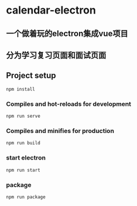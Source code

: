 # calendar-electron

## 一个做着玩的electron集成vue项目
## 分为学习复习页面和面试页面

## Project setup
```
npm install
```

### Compiles and hot-reloads for development
```
npm run serve
```

### Compiles and minifies for production
```
npm run build
```

### start electron
```
npm run start
```

### package
```
npm run package
```
